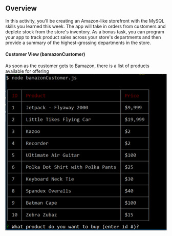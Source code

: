 ## Overview
In this activity, you'll be creating an Amazon-like storefront with the MySQL skills you learned this week. The app will take in orders from customers and deplete stock from the store's inventory. As a bonus task, you can program your app to track product sales across your store's departments and then provide a summary of the highest-grossing departments in the store.

#### Customer View (bamazonCustomer)
As soon as the customer gets to Bamazon, there is a list of products available for offering
![Alt text](screenshots/customer/customer_productlist.png?raw=true "Customer Initial View")
